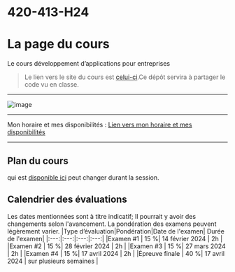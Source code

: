 # 420-413-H24

# La page du cours
Le cours développement d’applications pour entreprises


>Le lien vers le site du cours est [celui-ci](https://spiritual-fight-790.notion.site/La-page-du-cours-420-413MV-a9af3e30f11249c0a55c5901248a6a0b).Ce dépôt servira à partager le code vu en classe.
***


![image](https://github.com/user-attachments/assets/d1779943-aa5c-4502-9917-4ab98957c92a)


***
Mon horaire et mes disponibilités  : [Lien vers mon horaire et mes disponibilités](blob/documents/Dispo.pdf)

***

## Plan du cours

 qui est [disponible ici](blob/documents/420-413-MV%20Développement%20d'applications%20pour%20entreprises.pdf) peut changer durant la session.


## Calendrier des évaluations
Les dates mentionnées sont à titre indicatif; Il pourrait y avoir des changements selon l'avancement. La pondération des examens peuvent légèrement varier. 
|Type d’évaluation|Pondération|Date de l'examen| Durée de l'examen| 
|:---:|:---:|:---:|:---:|
|Examen #1 | 15 %| 14 février 2024 | 2h |
|Examen #2 | 15 %| 28 février 2024  | 2h |
|Examen #3 | 15 %| 27 mars 2024 | 2h |
|Examen #4 | 15 %| 17 avril 2024 | 2h |
|Épreuve finale | 40 %| 17 avril 2024 | sur plusieurs semaines  |

